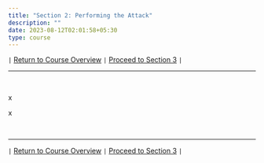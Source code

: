 ```yaml
---
title: "Section 2: Performing the Attack"
description: ""
date: 2023-08-12T02:01:58+05:30
type: course
---
```



`|` [Return to Course Overview](https://www.faanross.com/posts/course01/) `|` [Proceed to Section 3](https://www.faanross.com/course01/03_live_native/) `|`

***

&nbsp;  

x

x

&nbsp;  

***

`|` [Return to Course Overview](https://www.faanross.com/posts/course01/) `|` [Proceed to Section 3](https://www.faanross.com/course01/03_live_native/) `|`
